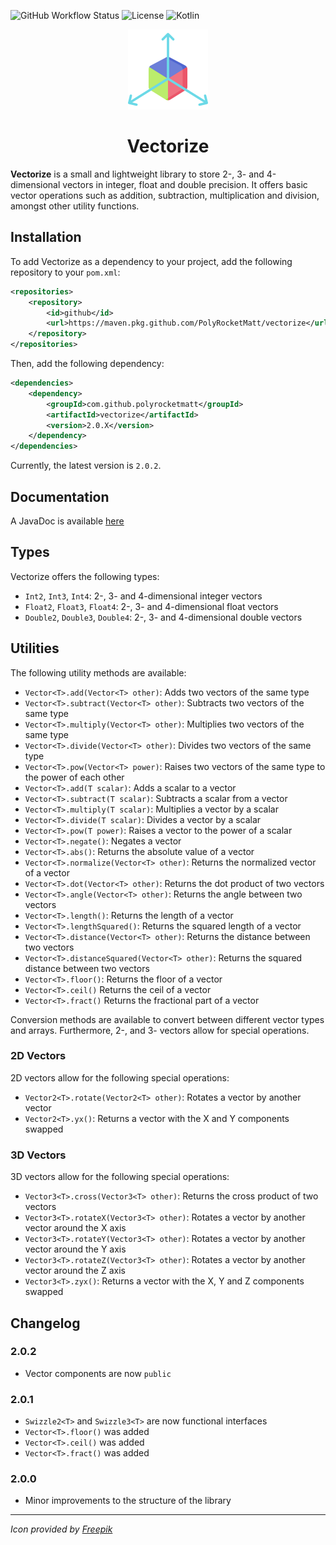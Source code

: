 ![GitHub Workflow Status](https://img.shields.io/github/actions/workflow/status/PolyRocketMatt/vectorize/deployment.yml?color=68AD63&style=for-the-badge)
![License](https://img.shields.io/badge/License-MIT-%2368AD63?style=for-the-badge)
![Kotlin](https://img.shields.io/badge/Java-16-%233e7fa8?logo=java&style=for-the-badge)

<p align="center">
    <img width="128" height="128" src="img/vectorize.png" />
</p>

<h1 align="center">Vectorize</h1>

**Vectorize** is a small and lightweight library to store 2-, 3- and 4-dimensional vectors
in integer, float and double precision. It offers basic vector operations such as
addition, subtraction, multiplication and division, amongst other utility functions.

## Installation

To add Vectorize as a dependency to your project, add the following repository to your `pom.xml`:

```xml
<repositories>
    <repository>
        <id>github</id>
        <url>https://maven.pkg.github.com/PolyRocketMatt/vectorize</url>
    </repository>
</repositories>
```

Then, add the following dependency:

```xml
<dependencies>
    <dependency>
        <groupId>com.github.polyrocketmatt</groupId>
        <artifactId>vectorize</artifactId>
        <version>2.0.X</version>
    </dependency>
</dependencies>
```

Currently, the latest version is `2.0.2`.

## Documentation

A JavaDoc is available [here](http://polyrocketmatt.me/Vectorize/)

## Types

Vectorize offers the following types:

- `Int2`, `Int3`, `Int4`: 2-, 3- and 4-dimensional integer vectors
- `Float2`, `Float3`, `Float4`: 2-, 3- and 4-dimensional float vectors
- `Double2`, `Double3`, `Double4`: 2-, 3- and 4-dimensional double vectors

## Utilities

The following utility methods are available:

- `Vector<T>.add(Vector<T> other)`: Adds two vectors of the same type
- `Vector<T>.subtract(Vector<T> other)`: Subtracts two vectors of the same type
- `Vector<T>.multiply(Vector<T> other)`: Multiplies two vectors of the same type
- `Vector<T>.divide(Vector<T> other)`: Divides two vectors of the same type
- `Vector<T>.pow(Vector<T> power)`: Raises two vectors of the same type to the power of each other
- `Vector<T>.add(T scalar)`: Adds a scalar to a vector
- `Vector<T>.subtract(T scalar)`: Subtracts a scalar from a vector
- `Vector<T>.multiply(T scalar)`: Multiplies a vector by a scalar
- `Vector<T>.divide(T scalar)`: Divides a vector by a scalar
- `Vector<T>.pow(T power)`: Raises a vector to the power of a scalar
- `Vector<T>.negate()`: Negates a vector
- `Vector<T>.abs()`: Returns the absolute value of a vector
- `Vector<T>.normalize(Vector<T> other)`: Returns the normalized vector of a vector
- `Vector<T>.dot(Vector<T> other)`: Returns the dot product of two vectors
- `Vector<T>.angle(Vector<T> other)`: Returns the angle between two vectors
- `Vector<T>.length()`: Returns the length of a vector
- `Vector<T>.lengthSquared()`: Returns the squared length of a vector
- `Vector<T>.distance(Vector<T> other)`: Returns the distance between two vectors
- `Vector<T>.distanceSquared(Vector<T> other)`: Returns the squared distance between two vectors
- `Vector<T>.floor()`: Returns the floor of a vector
- `Vector<T>.ceil()` Returns the ceil of a vector
- `Vector<T>.fract()` Returns the fractional part of a vector

Conversion methods are available to convert between different vector types and arrays.
Furthermore, 2-, and 3- vectors allow for special operations.

### 2D Vectors

2D vectors allow for the following special operations:

- `Vector2<T>.rotate(Vector2<T> other)`: Rotates a vector by another vector
- `Vector2<T>.yx()`: Returns a vector with the X and Y components swapped

### 3D Vectors

3D vectors allow for the following special operations:

- `Vector3<T>.cross(Vector3<T> other)`: Returns the cross product of two vectors
- `Vector3<T>.rotateX(Vector3<T> other)`: Rotates a vector by another vector around the X axis
- `Vector3<T>.rotateY(Vector3<T> other)`: Rotates a vector by another vector around the Y axis
- `Vector3<T>.rotateZ(Vector3<T> other)`: Rotates a vector by another vector around the Z axis
- `Vector3<T>.zyx()`: Returns a vector with the X, Y and Z components swapped

## Changelog

### 2.0.2
- Vector components are now `public`

### 2.0.1
- `Swizzle2<T>` and `Swizzle3<T>` are now functional interfaces
- `Vector<T>.floor()` was added
- `Vector<T>.ceil()` was added
- `Vector<T>.fract()` was added

### 2.0.0
- Minor improvements to the structure of the library
---

*Icon provided by [Freepik](https://www.flaticon.com/authors/freepik)*
